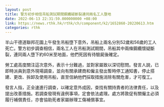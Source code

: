 ```yaml
---
layout: post
title: 警方初步相信吊船測試期間鋼纜疑斷裂連同兩名工人墮地
date: 2022-06-13 22:31:59.000000000 +08:00
link: https://news.rthk.hk/rthk/ch/component/k2/1652860-20220613.htm
categories: rthk
---
```


半山干德道聯邦花園上午發生吊船墮下意外，吊船上兩名分別52歲和56歲的工人死亡。警方初步調查相信，兩名工人在吊船測試期間，吊船其中兩條鋼纜懷疑斷裂，連同兩人墮下約60米至地面，他們死因有待驗屍後確定。

勞工處高度關注這次意外，表示十分難過，並對家屬致以深切慰問。發言人說，已即時派員到意外現場調查，並向有關承建商和僱主發出暫時停工通知書，停止搭建、更改、拆卸及使用吊船，直至信納他們採取措施消除有關危害，才可復工。

發言人指，正全速進行調查，以確定意外成因，查找有關持責者的法律責任，以及提出改善措施。若調查發現有違例事項，定會依法處理。處方將敦促有關僱主必須履行補償責任，亦會協助死者家屬辦理工傷補償事宜。
